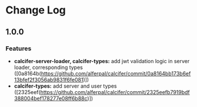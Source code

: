 # Change Log

## 1.0.0

### Features

- **calcifer-server-loader, calcifer-types:** add jwt validation logic in server loader, corresponding types ([0a8164b(https://github.com/alferpal/calcifer/commit/0a8164bb173b6ef13bfef2f3056ab9831f6fe081)])
- **calcifer-types:** add server and user types ([2325eef(https://github.com/alferpal/calcifer/commit/2325eefb7919bdf388004bef178277e08ff6b88c)])

